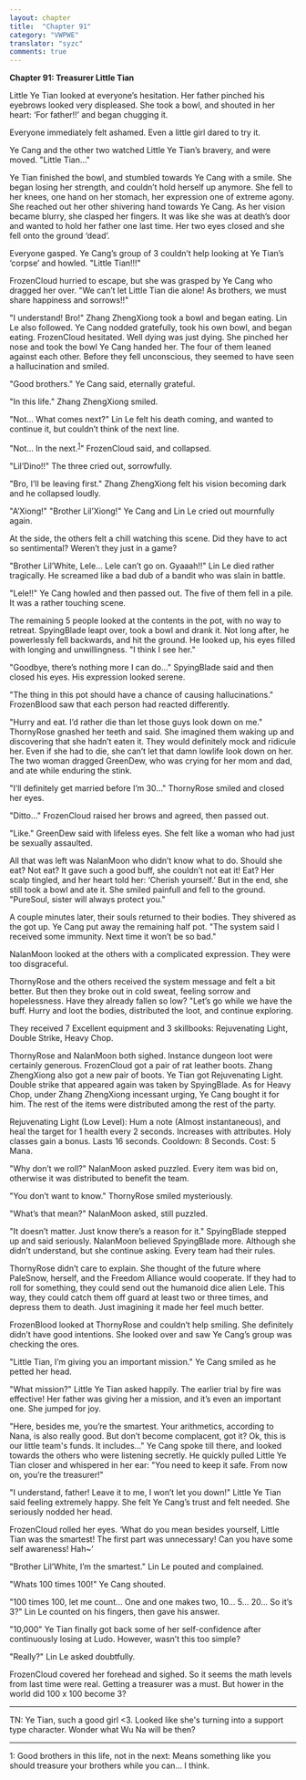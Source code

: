 ```yaml
---
layout: chapter
title:  "Chapter 91"
category: "VWPWE"
translator: "syzc"
comments: true
---
```


**Chapter 91: Treasurer Little Tian**
 
Little Ye Tian looked at everyone’s hesitation. Her father pinched his eyebrows looked very displeased. She took a bowl, and shouted in her heart: ‘For father!!’ and began chugging it.
 
Everyone immediately felt ashamed. Even a little girl dared to try it.
 
Ye Cang and the other two watched Little Ye Tian’s bravery, and were moved. "Little Tian..."
 
Ye Tian finished the bowl, and stumbled towards Ye Cang with a smile. She began losing her strength, and couldn’t hold herself up anymore. She fell to her knees, one hand on her stomach, her expression one of extreme agony. She reached out her other shivering hand towards Ye Cang. As her vision became blurry, she clasped her fingers. It was like she was at death’s door and wanted to hold her father one last time. Her two eyes closed and she fell onto the ground ‘dead’.
 
Everyone gasped. Ye Cang’s group of 3 couldn’t help looking at Ye Tian’s ‘corpse’ and howled. "Little Tian!!!"
 
FrozenCloud hurried to escape, but she was grasped by Ye Cang who dragged her over. "We can’t let Little Tian die alone! As brothers, we must share happiness and sorrows!!" 
 
"I understand! Bro!" Zhang ZhengXiong took a bowl and began eating. Lin Le also followed. Ye Cang nodded gratefully, took his own bowl, and began eating. FrozenCloud hesitated. Well dying was just dying. She pinched her nose and took the bowl Ye Cang handed her. The four of them leaned against each other. Before they fell unconscious, they seemed to have seen a hallucination and smiled.
 
"Good brothers." Ye Cang said, eternally grateful.
 
"In this life." Zhang ZhengXiong smiled.
 
"Not... What comes next?" Lin Le felt his death coming, and wanted to continue it, but couldn’t think of the next line.
 
"Not... In the next.<sup>[1](#footnote1)</sup>" FrozenCloud said, and collapsed.
 
"Lil’Dino!!" The three cried out, sorrowfully.
 
"Bro, I’ll be leaving first." Zhang ZhengXiong felt his vision becoming dark and he collapsed loudly.
 
"A’Xiong!" "Brother Lil’Xiong!" Ye Cang and Lin Le cried out mournfully again.
 
At the side, the others felt a chill watching this scene. Did they have to act so sentimental? Weren’t they just in a game?
 
"Brother Lil’White, Lele... Lele can’t go on. Gyaaah!!" Lin Le died rather tragically. He screamed like a bad dub of a bandit who was slain in battle. 
 
"Lele!!" Ye Cang howled and then passed out. The five of them fell in a pile. It was a rather touching scene.
 
The remaining 5 people looked at the contents in the pot, with no way to retreat. SpyingBlade leapt over, took a bowl and drank it. Not long after, he powerlessly fell backwards, and hit the ground. He looked up, his eyes filled with longing and unwillingness. "I think I see her."
 
"Goodbye, there’s nothing more I can do..." SpyingBlade said and then closed his eyes. His expression looked serene.
 
"The thing in this pot should have a chance of causing hallucinations." FrozenBlood saw that each person had reacted differently.
 
"Hurry and eat. I’d rather die than let those guys look down on me." ThornyRose gnashed her teeth and said. She imagined them waking up and discovering that she hadn’t eaten it. They would definitely mock and ridicule her. Even if she had to die, she can’t let that damn lowlife look down on her. The two woman dragged GreenDew, who was crying for her mom and dad, and ate while enduring the stink.
 
"I’ll definitely get married before I’m 30..." ThornyRose smiled and closed her eyes.
 
"Ditto..." FrozenCloud raised her brows and agreed, then passed out.
 
"Like." GreenDew said with lifeless eyes. She felt like a woman who had just be sexually assaulted.
 
All that was left was NalanMoon who didn’t know what to do. Should she eat? Not eat? It gave such a good buff, she couldn’t not eat it! Eat? Her scalp tingled, and her heart told her: ‘Cherish yourself.’ But in the end, she still took a bowl and ate it. She smiled painfull and fell to the ground. "PureSoul, sister will always protect you."
 
A couple minutes later, their souls returned to their bodies. They shivered as the got up. Ye Cang put away the remaining half pot. "The system said I received some immunity. Next time it won’t be so bad."
 
NalanMoon looked at the others with a complicated expression. They were too disgraceful.
 
ThornyRose and the others received the system message and felt a bit better. But then they broke out in cold sweat, feeling sorrow and hopelessness. Have they already fallen so low? "Let’s go while we have the buff. Hurry and loot the bodies, distributed the loot, and continue exploring.
 
They received 7 Excellent equipment and 3 skillbooks: Rejuvenating Light, Double Strike, Heavy Chop.
 
ThornyRose and NalanMoon both sighed. Instance dungeon loot were certainly generous. FrozenCloud got a pair of rat leather boots. Zhang ZhengXiong also got a new pair of boots. Ye Tian got Rejuvenating Light. Double strike that appeared again was taken by SpyingBlade. As for Heavy Chop, under Zhang ZhengXiong incessant urging, Ye Cang bought it for him. The rest of the items were distributed among the rest of the party.
 
Rejuvenating Light (Low Level): Hum a note (Almost instantaneous), and heal the target for 1 health every 2 seconds. Increases with attributes. Holy classes gain a bonus. Lasts 16 seconds. Cooldown: 8 Seconds. Cost: 5 Mana.
 
"Why don’t we roll?" NalanMoon asked puzzled. Every item was bid on, otherwise it was distributed to benefit the team. 
 
"You don’t want to know." ThornyRose smiled mysteriously.
 
"What’s that mean?" NalanMoon asked, still puzzled.
 
"It doesn’t matter. Just know there’s a reason for it." SpyingBlade stepped up and said seriously. NalanMoon believed SpyingBlade more. Although she didn’t understand, but she continue asking. Every team had their rules.
 
ThornyRose didn’t care to explain. She thought of the future where PaleSnow, herself, and the Freedom Alliance would cooperate. If they had to roll for something, they could send out the humanoid dice alien Lele. This way, they could catch them off guard at least two or three times, and depress them to death. Just imagining it made her feel much better.
 
FrozenBlood looked at ThornyRose and couldn’t help smiling. She definitely didn’t have good intentions. She looked over and saw Ye Cang’s group was checking the ores.
 
"Little Tian, I’m giving you an important mission." Ye Cang smiled as he petted her head.
 
"What mission?" Little Ye Tian asked happily. The earlier trial by fire was effective! Her father was giving her a mission, and it’s even an important one. She jumped for joy.
 
"Here, besides me, you’re the smartest. Your arithmetics, according to Nana, is also really good. But don’t become complacent, got it? Ok, this is our little team's funds. It includes..." Ye Cang spoke till there, and looked towards the others who were listening secretly. He quickly pulled Little Ye Tian closer and whispered in her ear: "You need to keep it safe. From now on, you’re the treasurer!"
 
"I understand, father! Leave it to me, I won’t let you down!" Little Ye Tian said feeling extremely happy. She felt Ye Cang’s trust and felt needed. She seriously nodded her head.
 
FrozenCloud rolled her eyes. ‘What do you mean besides yourself, Little Tian was the smartest! The first part was unnecessary! Can you have some self awareness! Hah~’
 
"Brother Lil’White, I’m the smartest." Lin Le pouted and complained.
 
"Whats 100 times 100!" Ye Cang shouted.
 
"100 times 100, let me count... One and one makes two, 10... 5... 20... So it’s 3?" Lin Le counted on his fingers, then gave his answer.
 
"10,000" Ye Tian finally got back some of her self-confidence after continuously losing at Ludo. However, wasn’t this too simple? 
 
"Really?" Lin Le asked doubtfully.
 
FrozenCloud covered her forehead and sighed. So it seems the math levels from last time were real. Getting a treasurer was a must. But hower in the world did 100 x 100 become 3?
 
---

TN: Ye Tian, such a good girl <3. Looked like she's turning into a support type character. Wonder what Wu Na will be then?

---

<a name="footnote1">1</a>: Good brothers in this life, not in the next: Means something like you should treasure your brothers while you can... I think.